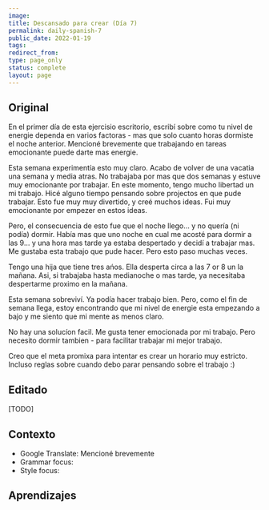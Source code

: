 ```yaml
---
image:
title: Descansado para crear (Día 7)
permalink: daily-spanish-7
public_date: 2022-01-19
tags:
redirect_from:
type: page_only
status: complete
layout: page
---
```

## Original

En el primer día de esta ejercisio escritorio, escribí sobre como tu nivel de energie dependa en varios factoras - mas que solo cuanto horas dormiste el noche anterior. Mencioné brevemente que trabajando en tareas emocionante puede darte mas energie.

Esta semana experimentía esto muy claro. Acabo de volver de una vacatia una semana y media atras. No trabajaba por mas que dos semanas y estuve muy emocionante por trabajar. En este momento, tengo mucho libertad un mi trabajo. Hicé alguno tiempo pensando sobre projectos en que pude trabajar. Esto fue muy muy divertido, y creé muchos ideas. Fui muy emocionante por empezer en estos ideas.

Pero, el consecuencia de esto fue que el noche llego... y no quería (ni podía) dormir. Había mas que uno noche en cual me acosté para dormir a las 9... y una hora mas tarde ya estaba despertado y decidí a trabajar mas. Me gustaba esta trabajo que pude hacer. Pero esto paso muchas veces.

Tengo una hija que tiene tres ańos. Ella desperta circa a las 7 or 8 un la mañana. Asi, si trabajaba hasta medianoche o mas tarde, ya necesitaba despertarme proximo en la mañana.

Esta semana sobreviví. Ya podía hacer trabajo bien. Pero, como el fin de semana llega, estoy encontrando que mi nivel de energie esta empezando a bajo y me siento que mi mente as menos claro.

No hay una solucíon facil. Me gusta tener emocionada por mi trabajo. Pero necesito dormir tambien - para facilitar trabajar mi mejor trabajo.

Creo que el meta promixa para intentar es crear un horario muy estricto. Incluso reglas sobre cuando debo parar pensando sobre el trabajo :)


## Editado
[TODO]


## Contexto
- Google Translate: Mencioné brevemente
- Grammar focus:
- Style focus:


## Aprendizajes








